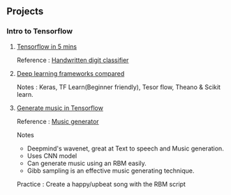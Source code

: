 ## Projects

### Intro to Tensorflow

1. [Tensorflow in 5 mins](https://www.youtube.com/watch?v=2FmcHiLCwTU&list=PL2-dafEMk2A7EEME489DsI468AB0wQsMV)
  
    Reference : [Handwritten digit classifier](https://github.com/llSourcell/tensorflow_demo)
    
2. [Deep learning frameworks compared](https://www.youtube.com/watch?v=MDP9FfsNx60&list=PL2-dafEMk2A7EEME489DsI468AB0wQsMV&index=2)
    
    Notes : Keras, TF Learn(Beginner friendly), Tesor flow, Theano & Scikit learn.
    
3. [Generate music in Tensorflow](https://www.youtube.com/watch?v=ZE7qWXX05T0&index=3&list=PL2-dafEMk2A7EEME489DsI468AB0wQsMV) 

    Reference : [Music generator](https://github.com/llSourcell/Music_Generator_Demo)
    
    Notes
    * Deepmind's wavenet, great at Text to speech and Music generation.
    * Uses CNN model 
    * Can generate music using an RBM easily.
    * Gibb sampling is an effective music generating technique.
    
    Practice : Create a happy/upbeat song with the RBM script
    
    
